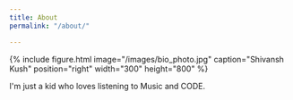 ```yaml
---
title: About
permalink: "/about/"

---
```

{% include figure.html image="/images/bio_photo.jpg" caption="Shivansh Kush" position="right" width="300" height="800" %}

I'm just a kid who loves listening to Music and CODE.



